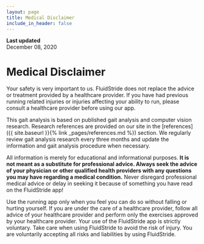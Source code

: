 ```yaml
---
layout: page
title: Medical Disclaimer
include_in_header: false
---
```


**Last updated**  
December 08, 2020

# Medical Disclaimer

Your safety is very important to us. FluidStride does not replace the advice or treatment
provided by a healthcare provider. If you have had previous running related injuries
or injuries affecting your ability to run, please consult a healthcare provider
before using our app.

This gait analysis is based on published gait analysis and computer vision research.
Research references are provided on our site in the [references]({{ site.baseurl }}{% link _pages/references.md %})
section. We regularly review gait analysis research every three months and update
the information and gait analysis procedure when necessary.

All information is merely for educational and informational purposes. **It is not
meant as a substitute for professional advice. Always seek the advice of your
physician or other qualified health providers with any questions you may have
regarding a medical condition.** Never disregard professional medical advice or
delay in seeking it because of something you have read on the FluidStride app!

Use the running app only when you feel you can do so without falling or hurting
yourself. If you are under the care of a healthcare provider, follow all advice of
your healthcare provider and perform only the exercises approved by your healthcare
provider. Your use of the FluidStride app is strictly voluntary. Take care when using
FluidStride to avoid the risk of injury. You are voluntarily accepting all risks
and liabilities by using FluidStride.
